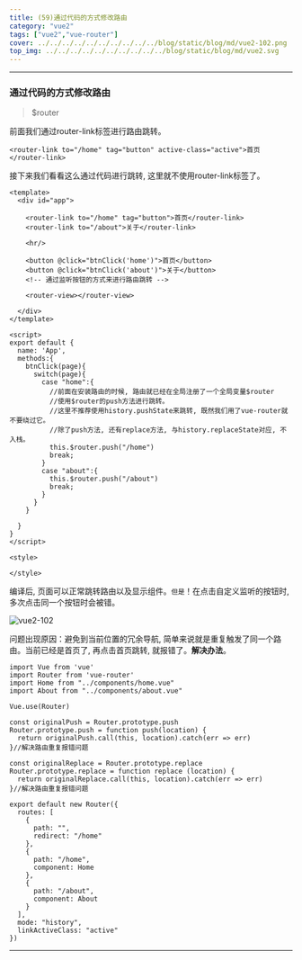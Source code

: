 ```yaml
---
title: (59)通过代码的方式修改路由
category: "vue2"
tags: ["vue2","vue-router"]
cover: ../../../../../../../../../../blog/static/blog/md/vue2-102.png
top_img: ../../../../../../../../../../blog/static/blog/md/vue2.svg
---
```


***

### 通过代码的方式修改路由

> $router

前面我们通过router-link标签进行路由跳转。

    <router-link to="/home" tag="button" active-class="active">首页</router-link>

接下来我们看看这么通过代码进行跳转, 这里就不使用router-link标签了。

    <template>
      <div id="app">
    
        <router-link to="/home" tag="button">首页</router-link>
        <router-link to="/about">关于</router-link>
    
        <hr/>
    
        <button @click="btnClick('home')">首页</button>
        <button @click="btnClick('about')">关于</button>
        <!-- 通过监听按钮的方式来进行路由跳转 -->
    
        <router-view></router-view>
    
      </div>
    </template>
    
    <script>
    export default {
      name: 'App',
      methods:{
        btnClick(page){
          switch(page){
            case "home":{
              //前面在安装路由的时候, 路由就已经在全局注册了一个全局变量$router
              //使用$router的push方法进行跳转。
              //这里不推荐使用history.pushState来跳转, 既然我们用了vue-router就不要绕过它。
              //除了push方法, 还有replace方法, 与history.replaceState对应, 不入栈。
              this.$router.push("/home")
              break;
            }
            case "about":{
              this.$router.push("/about")
              break;
            }
          }
        }
    
      }
    }
    </script>
    
    <style>
    
    </style>

编译后, 页面可以正常跳转路由以及显示组件。`但是`！在点击自定义监听的按钮时, 多次点击同一个按钮时会被错。

![vue2-102](../../../../../../../../../../blog/static/blog/md/vue2-102.png)

问题出现原因：避免到当前位置的冗余导航,  简单来说就是重复触发了同一个路由。当前已经是首页了, 再点击首页跳转, 就报错了。**解决办法**。


    import Vue from 'vue'
    import Router from 'vue-router'
    import Home from "../components/home.vue"
    import About from "../components/about.vue"
    
    Vue.use(Router)
    
    const originalPush = Router.prototype.push
    Router.prototype.push = function push(location) {
      return originalPush.call(this, location).catch(err => err)
    }//解决路由重复报错问题
    
    const originalReplace = Router.prototype.replace
    Router.prototype.replace = function replace (location) {
      return originalReplace.call(this, location).catch(err => err)
    }//解决路由重复报错问题
    
    export default new Router({
      routes: [
        {
          path: "",
          redirect: "/home"
        },
        {
          path: "/home",
          component: Home
        },
        {
          path: "/about",
          component: About
        }
      ],
      mode: "history",
      linkActiveClass: "active"
    })


***